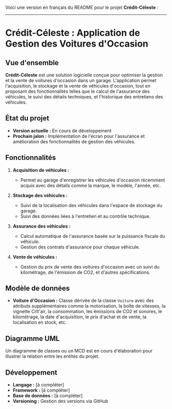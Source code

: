 Voici une version en français du README pour le projet **Crédit-Céleste** :

---

# Crédit-Céleste : Application de Gestion des Voitures d'Occasion

## Vue d'ensemble

**Crédit-Céleste** est une solution logicielle conçue pour optimiser la gestion et la vente de voitures d'occasion dans un garage. L'application permet l'acquisition, le stockage et la vente de véhicules d'occasion, tout en proposant des fonctionnalités telles que le calcul de l'assurance des véhicules, le suivi des détails techniques, et l'historique des entretiens des véhicules.

## État du projet
- **Version actuelle :** En cours de développement
- **Prochain jalon :** Implémentation de l'écran pour l'assurance et amélioration des fonctionnalités de gestion des véhicules.

## Fonctionnalités

1. **Acquisition de véhicules :**
   - Permet au garage d'enregistrer les véhicules d'occasion récemment acquis avec des détails comme la marque, le modèle, l'année, etc.
  
2. **Stockage des véhicules :**
   - Suivi de la localisation des véhicules dans l'espace de stockage du garage.
   - Suivi des données liées à l'entretien et au contrôle technique.

3. **Assurance des véhicules :**
   - Calcul automatique de l'assurance basée sur la puissance fiscale du véhicule.
   - Gestion des contrats d'assurance pour chaque véhicule.

4. **Vente de véhicules :**
   - Gestion du prix de vente des voitures d'occasion avec un suivi du kilométrage, de l'émission de CO2, et d'autres spécifications.

## Modèle de données

- **Voiture d'Occasion :** Classe dérivée de la classe `Voiture` avec des attributs supplémentaires comme la motorisation, la boîte de vitesses, la vignette Crit'air, la consommation, les émissions de CO2 et sonores, le kilométrage, la date d'acquisition, le prix d'achat et de vente, la localisation en stock, etc.

## Diagramme UML

Un diagramme de classes ou un MCD est en cours d'élaboration pour illustrer la relation entre les entités du projet.

## Développement

- **Langage :** [à compléter]
- **Framework :** [à compléter]
- **Base de données :** [à compléter]
- **Versioning :** Gestion des versions via GitHub
